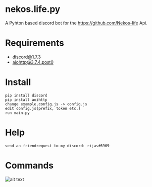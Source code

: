 # nekos.life.py
A Pyhton based discord bot for the https://github.com/Nekos-life Api.

# Requirements
- discord@1.7.3
- aiohttp@3.7.4.post0

# Install
```
pip install discord
pip install aoihttp
change example.config.js -> config.js
edit config.js(prefix, token etc.)
run main.py
```
# Help
```
send an friendrequest to my discord: rijas#6969
```
# Commands
![alt text](https://cdn.discordapp.com/attachments/801490942703566990/949842462397059132/unknown.png)

